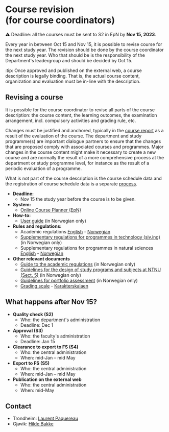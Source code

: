 # Course revision (for course coordinators)

:warning:
Deadline: all the courses must be sent to S2 in EpN by **Nov 15, 2023**.



Every year in between Oct 15 and Nov 15, it is possible to revise course for the next study year. The revision should be done by the course coordinator the next study year. Who that should be is the responsibility of the Department's leadergroup and should be decided by Oct 15.

:tip:
Once approved and published on the external web, a course description is legally binding. That is, the actual course content, organization and evaluation must be in-line with the description.



## Revising a course

It is possible for the course coordinator to revise all parts of the course description: the course content, the learning outcomes, the examination arrangement, incl. compulsory activities and grading rule, etc. 

Changes must be justified and anchored, typically in the [course report](https://innsida.ntnu.no/studiekvalitetsportalen/) as a result of the evaluation of the course. The department and study programme(s) are important dialogue partners to ensure that the changes that are proposed comply with associated courses and programmes. Major changes in the course content might make it necessary to create a new course and are normally the result of a more comprehensive process at the department or study programme level, for instance as the result of a periodic evaluation of a programme.

What is not part of the course description is the course schedule data and the registration of course schedule data is a separate [process](timeplan). 

* **Deadline:**
    - Nov 15 the study year before the course is to be given.
* **System:**
    - [Online Course Planner (EpN)](https://epn.fsweb.no) 
* **How-to:** 
    - [User guide](https://i.ntnu.no/wiki/-/wiki/Norsk/EpN+-+Brukerveiledning+for+fagperson) (in Norwegian only)
* **Rules and regulations:**
    - Academic regulations [English](https://i.ntnu.no/documents/1305837853/1306916285/engelsk+oversettelse+av+studieforskriften+sist+endret+220623.pdf/2da86c37-a7a1-c633-2046-fcacabd2b21b?t=1693314949544) - [Norwegian](https://lovdata.no/dokument/SF/forskrift/2015-12-08-1449)
    - [Supplementary regulations for programmes in technology (siv.ing)](https://i.ntnu.no/documents/portlet_file_entry/1305837853/Utfyllende-regler+siving+til+rektor+.pdf/8fa3bf4d-e1e9-c743-0796-e8ce227779d1) (in Norwegian only)
    - Supplementary regulations for programmes in natural sciences [English](https://i.ntnu.no/documents/portlet_file_entry/1305837853/utfyllende+regler+IE+IV+NV+%C3%98K+engelsk.pdf/4d82dd05-8778-d474-e8e5-9531603a2a9d) - [Norwegian](https://i.ntnu.no/documents/portlet_file_entry/1305837853/UTF+IE+IV+NV+%C3%98K+08.2022+ePhorte+%28002%29.pdf/7d2a8d27-a12d-c9c2-1a3f-8567d3555ac6)
* **Other relevant documents**
    - [Guide to the academic regulations](https://i.ntnu.no/wiki/-/wiki/Norsk/Veiledning+til+ny+studieforskrift+ved+NTNU) (in Norwegian only)
    - [Guidelines for the design of study programs and subjects at NTNU (Sect. 5)](https://i.ntnu.no/documents/portlet_file_entry/1305837853/Ferdig_Studieplanveilederen+rev+sept23.pdf/dbbf004f-c8ef-7401-8c65-db41ed2b8a63) (in Norwegian only)
    - [Guidelines for portfolio assessment](https://i.ntnu.no/documents/1305837853/1306916285/VeilederMappevurdering110621.pdf/91fdac47-80f0-f5a3-b64b-84e35b6d7ba5?t=1685708285682) (in Norwegian only)
    - [Grading scale](https://i.ntnu.no/wiki/-/wiki/English/Grading+scale) - [Karakterskalaen](https://i.ntnu.no/wiki/-/wiki/Norsk/Karakterskalaen)

    
## What happens after Nov 15? 

* **Quality check (S2)**
    - Who: the department's administration
    - Deadline: Dec 1
* **Approval (S3)**
    - Who: the faculty's administration
    - Deadline: Jan 15
* **Clearance to export to FS (S4)**
    - Who: the central administration
    - When: mid-Jan – mid May
* **Export to FS (S5)**
    - Who: the central administration
    - When: mid-Jan – mid May
* **Publication on the external web**
    - Who: the central administration
    - When: mid-May
    
## Contact

* Trondheim: [Laurent Paquereau](mailto:laurent.paquereau@ntnu.no)
* Gjøvik: [Hilde Bakke](mailto:hilde.bakke@ntnu.no)

